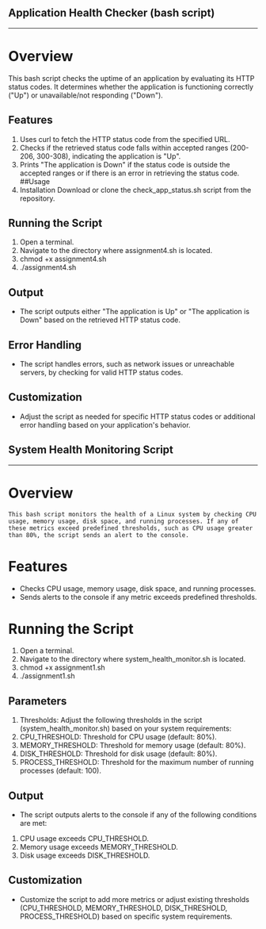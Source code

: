 ##                                         Application Health Checker (bash script)
--------------------------------------------------------------------------------------------------------------------------
#  Overview
   This bash script checks the uptime of an application by evaluating its HTTP status codes. It determines whether the application is functioning correctly ("Up") or unavailable/not responding ("Down").

## Features
1. Uses curl to fetch the HTTP status code from the specified URL.
2. Checks if the retrieved status code falls within accepted ranges (200-206, 300-308), indicating the application is "Up".
3. Prints "The application is Down" if the status code is outside the accepted ranges or if there is an error in retrieving the status code.
##Usage
1. Installation
     Download or clone the check_app_status.sh script from the repository.
##  Running the Script
1. Open a terminal.
2. Navigate to the directory where assignment4.sh is located.
3. chmod +x assignment4.sh
4. ./assignment4.sh
## Output
-   The script outputs either "The application is Up" or "The application is Down" based on the retrieved HTTP status code.
##  Error Handling
-   The script handles errors, such as network issues or unreachable servers, by checking for valid HTTP status codes.
##  Customization
-   Adjust the script as needed for specific HTTP status codes or additional error handling based on your application's behavior.



##                                                 System Health Monitoring Script
----------------------------------------------------------------------------------------------------------------------------------------
#  Overview
    This bash script monitors the health of a Linux system by checking CPU usage, memory usage, disk space, and running processes. If any of these metrics exceed predefined thresholds, such as CPU usage greater than 80%, the script sends an alert to the console.
#  Features
- Checks CPU usage, memory usage, disk space, and running processes.
- Sends alerts to the console if any metric exceeds predefined thresholds.
# Running the Script
1. Open a terminal.
2. Navigate to the directory where system_health_monitor.sh is located.
3. chmod +x assignment1.sh
4. ./assignment1.sh

##  Parameters
1. Thresholds: Adjust the following thresholds in the script (system_health_monitor.sh) based on your system requirements:
2. CPU_THRESHOLD: Threshold for CPU usage (default: 80%).
3. MEMORY_THRESHOLD: Threshold for memory usage (default: 80%).
4. DISK_THRESHOLD: Threshold for disk usage (default: 80%).
5. PROCESS_THRESHOLD: Threshold for the maximum number of running processes (default: 100).

## Output
- The script outputs alerts to the console if any of the following conditions are met:
1. CPU usage exceeds CPU_THRESHOLD.
2. Memory usage exceeds MEMORY_THRESHOLD.
3. Disk usage exceeds DISK_THRESHOLD.

## Customization
- Customize the script to add more metrics or adjust existing thresholds (CPU_THRESHOLD, MEMORY_THRESHOLD, DISK_THRESHOLD, PROCESS_THRESHOLD) based on specific system requirements.
